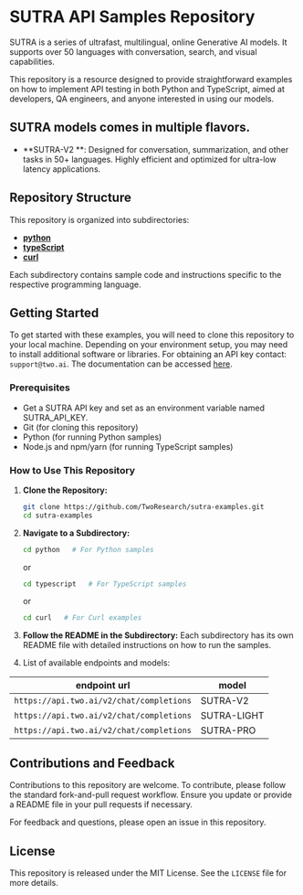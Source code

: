 # SUTRA API Samples Repository

SUTRA is a series of ultrafast, multilingual, online Generative AI models. It supports over 50 languages with conversation, search, and visual capabilities.

This repository is a resource designed to provide straightforward examples on how to implement API testing in both Python and TypeScript,
aimed at developers, QA engineers, and anyone interested in using our models.

## SUTRA models comes in multiple flavors.
- **SUTRA-V2 **: Designed for conversation, summarization, and other tasks in 50+ languages. Highly efficient and optimized for ultra-low latency applications.

## Repository Structure

This repository is organized into subdirectories:

- **[python](python/README.md)**
- **[typeScript](typescript/README.md)**
- **[curl](curl/README.md)**

Each subdirectory contains sample code and instructions specific to the respective programming language.

## Getting Started

To get started with these examples, you will need to clone this repository to your local machine.
Depending on your environment setup, you may need to install additional software or libraries.
For obtaining an API key contact: `support@two.ai`. The documentation can be accessed [here](https://docs.two.ai/).

### Prerequisites

- Get a SUTRA API key and set as an environment variable named SUTRA_API_KEY.
- Git (for cloning this repository)
- Python (for running Python samples)
- Node.js and npm/yarn (for running TypeScript samples)

### How to Use This Repository

1. **Clone the Repository:**
   ```bash
   git clone https://github.com/TwoResearch/sutra-examples.git
   cd sutra-examples
   ```

2. **Navigate to a Subdirectory:**
   ```bash
   cd python   # For Python samples
   ```
   or
   ```bash
   cd typescript   # For TypeScript samples
   ```
   or
   ```bash
   cd curl   # For Curl examples
   ```

3. **Follow the README in the Subdirectory:**
   Each subdirectory has its own README file with detailed instructions on how to run the samples.

4. List of available endpoints and models: 

| endpoint url                             | model       |
|------------------------------------------|-------------|
| `https://api.two.ai/v2/chat/completions` | SUTRA-V2	 |
| `https://api.two.ai/v2/chat/completions` | SUTRA-LIGHT | # now deprecated
| `https://api.two.ai/v2/chat/completions` | SUTRA-PRO   | # now deprecated


## Contributions and Feedback

Contributions to this repository are welcome. To contribute, please follow the standard fork-and-pull request workflow. Ensure you update or provide a README file in your pull requests if necessary.

For feedback and questions, please open an issue in this repository.

## License

This repository is released under the MIT License. See the `LICENSE` file for more details.
